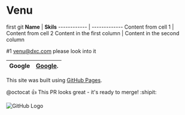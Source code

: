 # Venu
first git
**Name** | **Skils**
------------ | -------------
Content from cell 1 | Content from cell 2
Content in the first column | Content in the second column

#1 venu@dxc.com please look into it

Google | [Google](https://www.google.com/).
-------------- | --------------

This site was built using [GitHub Pages](https://pages.github.com/).

@octocat :+1: This PR looks great - it's ready to merge! :shipit:


![GitHub Logo](/images/logo.png)

